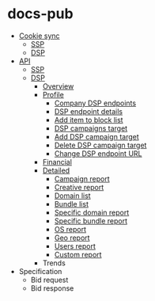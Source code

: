 # docs-pub

* [Cookie sync](./cookie_sync)
  * [SSP](./cookie_sync#cookie-syncing-with-xendiz-ssp)
  * [DSP](/./cookie_sync#cookie-syncing-with-xendiz-dsp)
* [API](./api)
  * [SSP](./api/ssp)
  * [DSP](./api/dsp)
    * [Overview](./api/dsp#overview)
    * [Profile](./api/dsp#profile-api)
      * [Company DSP endpoints](./api/dsp#company-dsp-endpoints) 
      * [DSP endpoint details](./api/dsp#dsp-endpoint-details)
      * [Add item to block list](./api/dsp#add-item-to-block-list)
      * [DSP campaigns target](./api/dsp#dsp-campaigns-target)
      * [Add DSP campaign target](./api/dsp#add-dsp-campaign-target)
      * [Delete DSP campaign target](./api/dsp#delete-dsp-campaign-target)
      * [Change DSP endpoint URL](./api/dsp#change-dsp-endpoint-url)
    * [Financial](./api/dsp#financial-api)
    * [Detailed](./api/dsp#detailed-reports-api)
      * [Campaign report](./api/dsp#campaign-report)
      * [Creative report](./api/dsp#creative-report)
      * [Domain list](./api/dsp#domain-list)
      * [Bundle list](./api/dsp#bundle-list)
      * [Specific domain report](./api/dsp#specific-domain-report)
      * [Specific bundle report](./api/dsp#specific-bundle-report)
      * [OS report](./api/dsp#os-report)
      * [Geo report](./api/dsp#geo-report)
      * [Users report](./api/dsp#user-report)
      * [Custom report](./api/dsp#custom-report)
    * Trends
* Specification
    * Bid request
    * Bid response